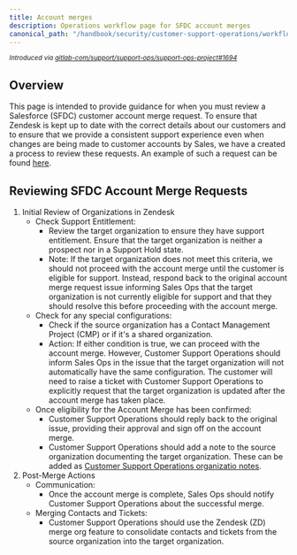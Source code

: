```yaml
---
title: Account merges
description: Operations workflow page for SFDC account merges
canonical_path: "/handbook/security/customer-support-operations/workflows/salesforce/account-merges"
---
```


<sup>*Introduced via [gitlab-com/support/support-ops/support-ops-project#1694](https://gitlab.com/gitlab-com/support/support-ops/support-ops-project/-/issues/1694)*</sup>

## Overview

This page is intended to provide guidance for when you must review a Salesforce (SFDC) customer account merge request. To ensure that Zendesk is kept up to date with the correct details about our customers and to ensure that we provide a consistent support experience even when changes are being made to customer accounts by Sales, we have a created a process to review these requests. An example of such a request can be found [here](https://gitlab.com/gitlab-com/sales-team/field-operations/sales-operations/-/issues/4026).

## Reviewing SFDC Account Merge Requests

1. Initial Review of Organizations in Zendesk
   - Check Support Entitlement:
     - Review the target organization to ensure they have support entitlement. Ensure that the target organization is neither a prospect nor in a Support Hold state.
     - Note: If the target organization does not meet this criteria, we should not proceed with the account merge until the customer is eligible for support. Instead, respond back to the original account merge request issue informing Sales Ops that the target organization is not currently eligible for support and that they should resolve this before proceeding with the account merge.
   - Check for any special configurations:
     - Check if the source organization has a Contact Management Project (CMP) or if it's a shared organization.
     - Action: If either condition is true, we can proceed with the account merge. However, Customer Support Operations should inform Sales Ops in the issue that the target organization will not automatically have the same configuration. The customer will need to raise a ticket with Customer Support Operations to explicitly request that the target organization is updated after the account merge has taken place.
   - Once eligibility for the Account Merge has been confirmed:
     - Customer Support Operations should reply back to the original issue, providing their approval and sign off on the account merge.
     - Customer Support Operations should add a note to the source organization documenting the target organization. These can be added as [Customer Support Operations organizatio notes](/handbook/security/customer-support-operations/docs/zendesk/organizations/#organization-notes).
1. Post-Merge Actions
   - Communication:
     - Once the account merge is complete, Sales Ops should notify Customer Support Operations about the successful merge.
   - Merging Contacts and Tickets:
     - Customer Support Operations should use the Zendesk (ZD) merge org feature to consolidate contacts and tickets from the source organization into the target organization.
